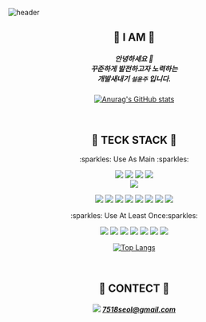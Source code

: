 ![header](https://capsule-render.vercel.app/api?type=waving&color=auto&height=300&section=header&text=Welcome&fontAlignY=40&fontSize=90&desc=Seol's%20GitHub%20Profile&descSize=20&descAlign=65)
## <div align='center'> :gem: I AM :gem: </div>

##### <div align='center'>안녕하세요 :raised_hands: <br /> 꾸준하게 발전하고자 노력하는 <br /> 개발새내기 `설윤주` 입니다.</div>
<div align='center'> 


[![Anurag's GitHub stats](https://github-readme-stats.vercel.app/api?username=YJ-SEOL&show_icons=true&theme=tokyonight)](https://github.com/anuraghazra/github-readme-stats)
</div>

<br />

## <div align='center'>:gem: TECK STACK :gem:</div>

  <p align='center'> :sparkles: Use As Main :sparkles: </p>

<div align='center'>
<img src="https://img.shields.io/badge/Slack-4A154B?style=flat-square&logo=Slack&logoColor=white"/> <img src="https://img.shields.io/badge/Notion-000000?style=flat-square&logo=Notion&logoColor=white"/> <img src="https://img.shields.io/badge/Git-F05032?style=flat-square&logo=Git&logoColor=white"/> <img src="https://img.shields.io/badge/GitHub-181717?style=flat-square&logo=GitHub&logoColor=white"/>
<br />
<img src="https://img.shields.io/badge/VSCode-007ACC?style=flat-square&logo=VisualStudioCode&logoColor=white"/>
<br />

<img src="https://img.shields.io/badge/HTML-E34F26?style=flat-square&logo=HTML5&logoColor=white"/> <img src="https://img.shields.io/badge/CSS-1572B6?style=flat-square&logo=CSS3&logoColor=white"/> <img src="https://img.shields.io/badge/JavaScript-F7DF1E?style=flat-square&logo=JavaScript&logoColor=white"/>   <img src="https://img.shields.io/badge/JAVA-007396?style=flat-square&logo=OpenJDK&logoColor=white"/>
<img src="https://img.shields.io/badge/React-61DAFB?style=flat-square&logo=React&logoColor=white"/>  <img src="https://img.shields.io/badge/React Router-CA4245?style=flat-square&logo=React Router&logoColor=white"/>  <img src="https://img.shields.io/badge/Bootstrap-7952B3?style=flat-square&logo=Bootstrap&logoColor=white"/> <img src="https://img.shields.io/badge/Sass-CC6699?style=flat-square&logo=Sass&logoColor=white"/>


<p align='center'>  :sparkles: Use At Least Once:sparkles: 

<img src="https://img.shields.io/badge/Vue.js-4FC08D?style=flat-square&logo=Vue.js&logoColor=white"/> <img src="https://img.shields.io/badge/Oracle-F80000?style=flat-square&logo=Oracle&logoColor=white"/> 
     <img src="https://img.shields.io/badge/IntelliJ IDEA-000000?style=flat-square&logo=IntelliJ IDEA&logoColor=white"/> <img src="https://img.shields.io/badge/Spring Boot-6DB33F?style=flat-square&logo=Spring Boot&logoColor=white"/> <img src="https://img.shields.io/badge/Postman-FF6C37?style=flat-square&logo=Postman&logoColor=white"/>
     <img src="https://img.shields.io/badge/MySQL-4479A1?style=flat-square&logo=MySQL&logoColor=white"/> <img src="https://img.shields.io/badge/styled-components-DB7093?style=flat-square&logo=styled-components&logoColor=white"/>
     <div align='center'>
[![Top Langs](https://github-readme-stats.vercel.app/api/top-langs/?username=YJ-SEOL&hide=css&langs_count=4&layout=compact&theme=tokyonight)](https://github.com/anuraghazra/github-readme-stats)
</div>

<br />

## <div align='center'>:gem: CONTECT :gem:</div>

##### <div align='center'><img src="https://img.shields.io/badge/ -EA4335?style=flat-square&logo=Gmail&logoColor=white"/>    7518seol@gmail.com   </div>

<!--
**YJ-SEOL/YJ-SEOL** is a ✨ _special_ ✨ repository because its `README.md` (this file) appears on your GitHub profile.

Here are some ideas to get you started:

- 🔭 I’m currently working on ...
- 🌱 I’m currently learning ...
- 👯 I’m looking to collaborate on ...
- 🤔 I’m looking for help with ...
- 💬 Ask me about ...
- 📫 How to reach me: ...
- 😄 Pronouns: ...
- ⚡ Fun fact: ...
-->
